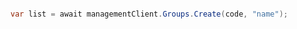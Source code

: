 ```python

```

```csharp
var list = await managementClient.Groups.Create(code, "name");
```

```java

```

```php

```
